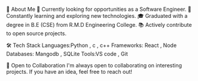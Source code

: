 🚀 About Me
💼 Currently looking for opportunities as a Software Engineer.
🌱 Constantly learning and exploring new technologies.
🎓 Graduated with a degree in B.E (CSE) from R.M.D Engineering College.
📚 Actively contribute to open source projects.

🛠️ Tech Stack
Languages:Python , c , c++
Frameworks: React , Node
Databases: Mangodb , SQLite
Tools:VS code , Git

🤝 Open to Collaboration
I'm always open to collaborating on interesting projects. If you have an idea, feel free to reach out!
